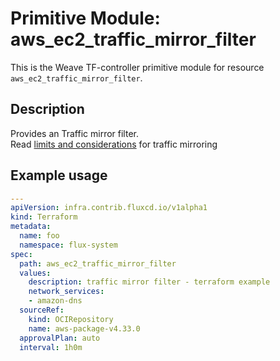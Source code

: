 
# Primitive Module: aws_ec2_traffic_mirror_filter

This is the Weave TF-controller primitive module for resource `aws_ec2_traffic_mirror_filter`.

## Description

Provides an Traffic mirror filter.  
Read [limits and considerations](https://docs.aws.amazon.com/vpc/latest/mirroring/traffic-mirroring-considerations.html) for traffic mirroring

## Example usage

```yaml
---
apiVersion: infra.contrib.fluxcd.io/v1alpha1
kind: Terraform
metadata:
  name: foo
  namespace: flux-system
spec:
  path: aws_ec2_traffic_mirror_filter
  values:
    description: traffic mirror filter - terraform example
    network_services:
    - amazon-dns
  sourceRef:
    kind: OCIRepository
    name: aws-package-v4.33.0
  approvalPlan: auto
  interval: 1h0m
```

